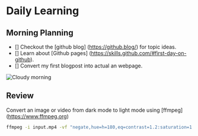 # Daily Learning

## Morning Planning

- [] Checkout the [github blog] (https://github.blog/) for topic ideas.
- [] Learn about [Github pages] (https://skills.github.com/#first-day-on-github).
- [] Convert my first blogpost into actual an webpage.

![Cloudy morning](https://octodex.github.com/images/cloud.jpg)

## Review

Convert an image or video from dark mode to light mode using [ffmpeg] (https://www.ffmpeg.org)

```bash
ffmpeg -i input.mp4 -vf "negate,hue=h=180,eq=contrast=1.2:saturation=1.1" output.mp4
```
